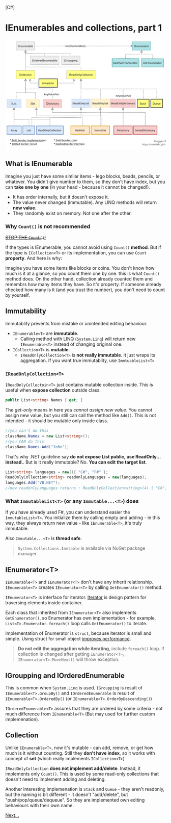 [C#]
# IEnumerables and collections, part 1
![IEnumerable inheritance map](./files/ienumerable/collection.svg)

## What is IEnumerable

Imagine you just have some similar items - lego blocks, beads, pencils, or whatever. You didn't give number to them, so they don't have index, but you can **take one by one** (in your head - because it cannot be changed!).

* It has order internally, but it doesn't expose it.
* The value never changed (immutable). Any LINQ methods will return **new value**.
* They randomly exist on memory. Not one after the other.

### Why `Count()` is not recommended

<s>[STOP THE `Count()`!](https://twitter.com/realdonaldtrump/status/1324353932022480896)</s>

If the types is IEnumerable, you cannot avoid using `Count()` **method**. But if the type is `ICollection<T>` or its implementation, you can use `Count` **property**. And here is why:

Imagine you have some items like blocks or coins. You don't know  how much is it at a glance, so you count them one by one. this is what `Count()` method does. On the other hand, collection already counted them and remembrs how many items they have. So it's property. If someone already checked how many is it (and you trust the number), you don't need to count by yourself.

## Immutability

Immutablity prevents from mistake or unintended editing behaviour.

* `IEnumerable<T>` are **immutable**.
  * Calling method with LINQ (`System.Linq`) will return new `IEnumerable<T>` instead of changing original one.
* `ICollection<T>` is **mutable**.
  * `IReadOnlyCollection<T>` is **not really immutable**. It just wraps its aggregation. If you want true immutablity, use `ImmtuableList<T>`

### `IReadOnlyCollection<T>`

`IReadOnlyCollectoin<T>` just contains mutable collection inside. This is useful when **expose collection** outside class.

```csharp
public List<string> Names { get; }
```

The *get-only* means in here *you cannot assign new value*. You cannot assign new value, but you still can call the method like `Add()`. This is not intended - it should be mutable only inside class.

```csharp
//you can't do this
className.Names = new List<string>();
//you CAN do this
className.Names.Add("John");
```

That's why .NET guideline say **do not expose List public, use ReadOnly... instead.**. But is it really immutable? No. **You can edit the target list**.

```csharp
List<string> languages = new(){ "C#", "F#" };
ReadOnlyCollection<string> readonlyLanguages = new(languages);
languages.Add("VB.NET");
//now readonlyLanguages returns : ReadOnlyCollection<string>(4) { "C#", "F#", "VB.NET" }
```

### What `ImmutableList<T>` (or any `Immutable...<T>`) does

If you have already used F#, you can understand easier the `ImmutableList<T>`. You initialize them by calling empty and adding - in this way, they always return new value - like `IEnumerable<T>`, it's truly immutable.

Also `Immutable...<T>` is **thread safe**.

> `System.Collections.Immtable` is available via NuGet package manager.

## IEnumerator&lt;T&gt;

`IEnumerable<T>` and `IEnumerator<T>` don't have any inherit relationship. `IEnumerable<T>` creates `IEnumerator<T>` by calling `GetEnumerator()` method.

`IEnumerator<T>` is interface for iterator. [Iterator](https://en.wikipedia.org/wiki/Iterator_pattern) is design pattern for traversing elements inside container.

Each class that inherited from `IEnumerator<T>` also implements `GetEnumerator()`, so Enumerator has own implementation - for example, `List<T>.Enumerator`. `foreach()` loop calls `GetEnumerator()` to iterate.

Implementation of Enumerator is `struct`, because iterator is small and simple. Using struct for small object [improves performance](https://softwareengineering.stackexchange.com/questions/411302/why-listt-enumerator-is-struct).

> **Do not edit the aggregation while iterating**, include `foreach()` loop. If collection is changed after getting `IEnumerator<T>`, `IEnumerator<T>.MoveNext()` will throw exception.

## IGroupping and IOrderedEnumerable

This is common when `System.Linq` is used. `IGroupping` is result of `IEnumerable<T>.GroupBy()` and `IOrderedEnumerable` is result of `IEnumerable<T>.OrderedBy()` (or `IEnumerable<T>.OrderByDescending()`)

`IOrderedEnumerable<T>` assures that they are ordered by some criteria - not much difference from `IEnumerable<T>` (But may used for further custom implemenation).

## Collection

Unlike `IEnumerable<T>`, now it's mutable - can add, remove, or get how much is it without counting. Still they **don't have index**, so it works with concept of **set** (which really implements `ICollection<T>`)

`IReadOnlyCollection` **does not implement add/delete**. Instead, it implements only `Count()`. This is used by some read-only collections that doesn't need to implement adding and deleting.

Another interesting implemenation is `Stack` and `Queue` - they aren't readonly, but the naming is bit different - it doesn't "add/delete", but "push/pop/queue/dequeue". So they are implemented own editing behaviours with their own name.

[Next...](/posts/ienumerable-part2.html)
